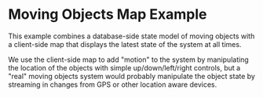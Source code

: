 # Moving Objects Map Example

This example combines a database-side state model of moving objects with a client-side map that displays the latest state of the system at all times.

We use the client-side map to add "motion" to the system by manipulating the location of the objects with simple up/down/left/right controls, but a "real" moving objects system would probably manipulate the object state by streaming in changes from GPS or other location aware devices.

